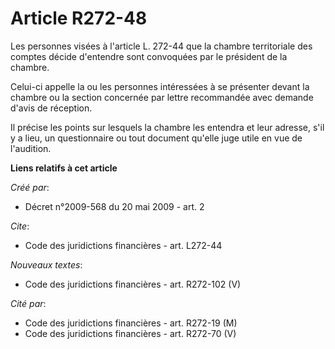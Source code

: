 # Article R272-48

Les personnes visées à l'article L. 272-44 que la chambre territoriale des comptes décide d'entendre sont convoquées par le
président de la chambre. 

Celui-ci appelle la ou les personnes intéressées à se présenter devant la chambre ou la section concernée par lettre
recommandée avec demande d'avis de réception. 

Il précise les points sur lesquels la chambre les entendra et leur adresse, s'il y a lieu, un questionnaire ou tout document
qu'elle juge utile en vue de l'audition.

**Liens relatifs à cet article**

_Créé par_:

  - Décret n°2009-568 du 20 mai 2009 - art. 2

_Cite_:

  - Code des juridictions financières - art. L272-44

_Nouveaux textes_:

  - Code des juridictions financières - art. R272-102 (V)

_Cité par_:

  - Code des juridictions financières - art. R272-19 (M)
  - Code des juridictions financières - art. R272-70 (V)
